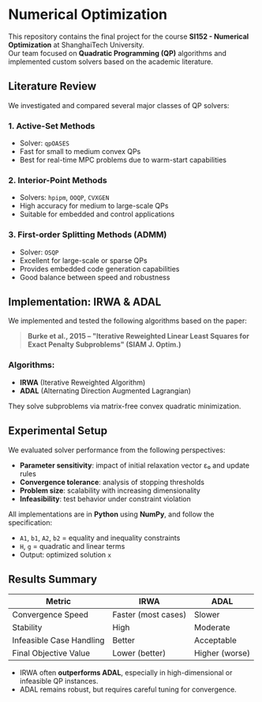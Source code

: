 # Numerical Optimization
This repository contains the final project for the course **SI152 - Numerical Optimization** at ShanghaiTech University.  
Our team focused on **Quadratic Programming (QP)** algorithms and implemented custom solvers based on the academic literature.

## Literature Review

We investigated and compared several major classes of QP solvers:

### 1. **Active-Set Methods**  
- Solver: `qpOASES`  
- Fast for small to medium convex QPs  
- Best for real-time MPC problems due to warm-start capabilities  

### 2. **Interior-Point Methods**  
- Solvers: `hpipm`, `OOQP`, `CVXGEN`  
- High accuracy for medium to large-scale QPs  
- Suitable for embedded and control applications  

### 3. **First-order Splitting Methods (ADMM)**  
- Solver: `OSQP`  
- Excellent for large-scale or sparse QPs  
- Provides embedded code generation capabilities  
- Good balance between speed and robustness

## Implementation: IRWA & ADAL

We implemented and tested the following algorithms based on the paper:

> **Burke et al., 2015 – "Iterative Reweighted Linear Least Squares for Exact Penalty Subproblems" (SIAM J. Optim.)**

### Algorithms:
- **IRWA** (Iterative Reweighted Algorithm)
- **ADAL** (Alternating Direction Augmented Lagrangian)

They solve subproblems via matrix-free convex quadratic minimization.

## Experimental Setup

We evaluated solver performance from the following perspectives:

- **Parameter sensitivity**: impact of initial relaxation vector ε₀ and update rules
- **Convergence tolerance**: analysis of stopping thresholds
- **Problem size**: scalability with increasing dimensionality
- **Infeasibility**: test behavior under constraint violation

All implementations are in **Python** using **NumPy**, and follow the specification:
- `A1`, `b1`, `A2`, `b2` = equality and inequality constraints
- `H`, `g` = quadratic and linear terms
- Output: optimized solution `x`

## Results Summary

| Metric | IRWA | ADAL |
|--------|------|------|
| Convergence Speed | Faster (most cases) | Slower |
| Stability | High | Moderate |
| Infeasible Case Handling | Better | Acceptable |
| Final Objective Value | Lower (better) | Higher (worse) |

- IRWA often **outperforms ADAL**, especially in high-dimensional or infeasible QP instances.
- ADAL remains robust, but requires careful tuning for convergence.
